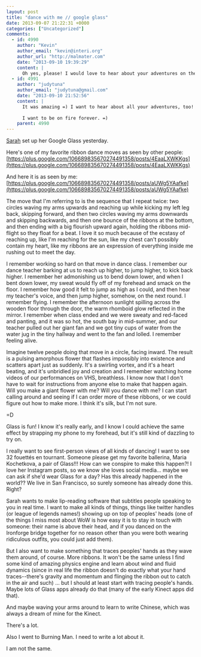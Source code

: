 ```yaml
---
layout: post
title: "dance with me // google glass"
date: 2013-09-07 21:22:31 +0000
categories: ["Uncategorized"]
comments:
  - id: 4990
    author: "Kevin"
    author_email: "kevin@interi.org"
    author_url: "http://malmater.com"
    date: "2013-09-10 19:39:29"
    content: |
      Oh yes, please! I would love to hear about your adventures on the Playa. I am sorry that I did not get to see you there. I trust you had a marvelous time!
  - id: 4991
    author: "judytuna"
    author_email: "judytuna@gmail.com"
    date: "2013-09-10 21:52:56"
    content: |
      It was amazing =) I want to hear about all your adventures, too!!! WOW @ working at the rampart, I <a href="http://malmater.com/2013/09/burning-man-2013/" rel="nofollow">see</a>! And that's such an awesome picture of the mushrooms. xD
      
      I want to be on fire forever. =)
    parent: 4990
---
```


[Sarah](http://ultrasaurus.com) set up her Google Glass yesterday. 

Here's one of my favorite ribbon dance moves as seen by other people: [https://plus.google.com/106689835670274491358/posts/4EaaLXWKKgs](https://plus.google.com/106689835670274491358/posts/4EaaLXWKKgs)

And here it is as seen by me: [https://plus.google.com/106689835670274491358/posts/aUWg5YAafke](https://plus.google.com/106689835670274491358/posts/aUWg5YAafke)

The move that I'm referring to is the sequence that I repeat twice: two circles waving my arms upwards and reaching up while kicking my left leg back, skipping forward, and then two circles waving my arms downwards and skipping backwards, and then one bounce of the ribbons at the bottom, and then ending with a big flourish upward again, holding the ribbons mid-flight so they float for a beat. I love it so much because of the ecstasy of reaching up, like I'm reaching for the sun, like my chest can't possibly contain my heart, like my ribbons are an expression of everything inside me rushing out to meet the day. 

I remember working so hard on that move in dance class. I remember our dance teacher barking at us to reach up higher, to jump higher, to kick back higher. I remember her admonishing us to bend down lower, and when I bent down lower, my sweat would fly off of my forehead and smack on the floor. I remember how good it felt to jump as high as I could, and then hear my teacher's voice, and then jump higher, somehow, on the next round. I remember flying. I remember the afternoon sunlight spilling across the wooden floor through the door, the warm rhomboid glow reflected in the mirror. I remember when class ended and we were sweaty and red-faced and panting, and it was so hot, the south bay in mid-summer, and our teacher pulled out her giant fan and we got tiny cups of water from the water jug in the tiny hallway and went to the fan and lolled. I remember feeling alive.

Imagine twelve people doing that move in a circle, facing inward. The result is a pulsing amorphous flower that flashes impossibly into existence and scatters apart just as suddenly. It's a swirling vortex, and it's a heart beating, and it's unbridled joy and creation and I remember watching home videos of our performances on VHS, breathless. I know now that I don't have to wait for instructions from anyone else to make that happen again. Will you make a giant flower with me? Will you dance with me? I can start calling around and seeing if I can order more of these ribbons, or we could figure out how to make more. I think it's silk, but I'm not sure. 

=D 

Glass is fun! I know it's really early, and I know I could achieve the same effect by strapping my phone to my forehead, but it's still kind of dazzling to try on. 

I really want to see first-person views of all kinds of dancing! I want to see 32 fouettés en tournant. Someone please get my favorite ballerina, Maria Kochetkova,﻿ a pair of Glass!!! How can we conspire to make this happen?! I love her Instagram posts, so we know she loves social media... maybe we can ask if she'd wear Glass for a day? Has this already happened in the world?? We live in San Francisco, so surely someone has already done this. Right? 

Sarah wants to make lip-reading software that subtitles people speaking to you in real time. I want to make all kinds of things, things like twitter handles (or league of legends names!) showing up on top of peoples' heads (one of the things I miss most about WoW is how easy it is to stay in touch with someone: their name is above their head, and if you danced on the Ironforge bridge together for no reason other than you were both wearing ridiculous outfits, you could just add them). 

But I also want to make something that traces peoples' hands as they wave them around, of course. More ribbons. It won't be the same unless I find some kind of amazing physics engine and learn about wind and fluid dynamics (since in real life the ribbon doesn't do exactly what your hand traces--there's gravity and momentum and flinging the ribbon out to catch in the air and such) ... but I should at least start with tracing people's hands. Maybe lots of Glass apps already do that (many of the early Kinect apps did that). 

And maybe waving your arms around to learn to write Chinese, which was always a dream of mine for the Kinect. 

There's a lot. 

Also I went to Burning Man. I need to write a lot about it. 

I am not the same.